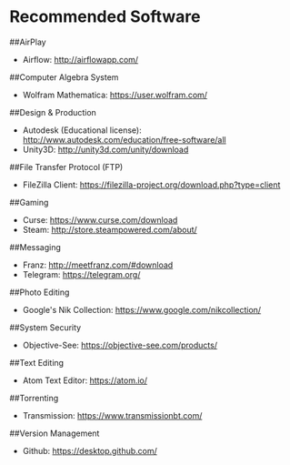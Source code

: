 Recommended Software
=========
##AirPlay
- Airflow: http://airflowapp.com/

##Computer Algebra System
- Wolfram Mathematica: https://user.wolfram.com/

##Design & Production
- Autodesk (Educational license): http://www.autodesk.com/education/free-software/all
- Unity3D: http://unity3d.com/unity/download

##File Transfer Protocol (FTP)
- FileZilla Client: https://filezilla-project.org/download.php?type=client

##Gaming
- Curse: https://www.curse.com/download
- Steam: http://store.steampowered.com/about/

##Messaging
- Franz: http://meetfranz.com/#download
- Telegram: https://telegram.org/

##Photo Editing
- Google's Nik Collection: https://www.google.com/nikcollection/

##System Security
- Objective-See: https://objective-see.com/products/

##Text Editing
- Atom Text Editor: https://atom.io/

##Torrenting
- Transmission: https://www.transmissionbt.com/

##Version Management
- Github: https://desktop.github.com/
